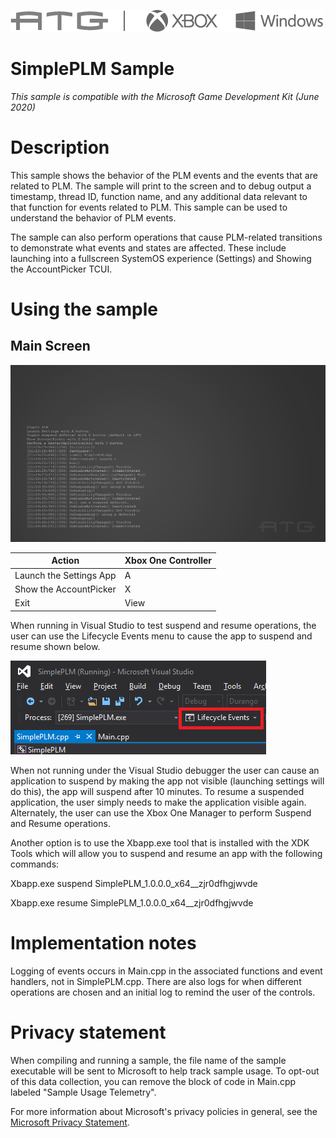   ![](./media/image1.png)

#   SimplePLM Sample

*This sample is compatible with the Microsoft Game Development Kit (June
2020)*

# Description

This sample shows the behavior of the PLM events and the events that are
related to PLM. The sample will print to the screen and to debug output
a timestamp, thread ID, function name, and any additional data relevant
to that function for events related to PLM. This sample can be used to
understand the behavior of PLM events.

The sample can also perform operations that cause PLM-related
transitions to demonstrate what events and states are affected. These
include launching into a fullscreen SystemOS experience (Settings) and
Showing the AccountPicker TCUI.

# Using the sample

##  Main Screen

![Sample Screenshot](./media/image3.png)

| Action                                |  Xbox One Controller          |
|---------------------------------------|------------------------------|
| Launch the Settings App               |  A                            |
| Show the AccountPicker                |  X                            |
| Exit                                  |  View                         |

When running in Visual Studio to test suspend and resume operations, the
user can use the Lifecycle Events menu to cause the app to suspend and
resume shown below.

![](./media/image4.png)

When not running under the Visual Studio debugger the user can cause an
application to suspend by making the app not visible (launching settings
will do this), the app will suspend after 10 minutes. To resume a
suspended application, the user simply needs to make the application
visible again. Alternately, the user can use the Xbox One Manager to
perform Suspend and Resume operations.

Another option is to use the Xbapp.exe tool that is installed with the
XDK Tools which will allow you to suspend and resume an app with the
following commands:

Xbapp.exe suspend SimplePLM_1.0.0.0_x64\_\_zjr0dfhgjwvde

Xbapp.exe resume SimplePLM_1.0.0.0_x64\_\_zjr0dfhgjwvde

# Implementation notes

Logging of events occurs in Main.cpp in the associated functions and
event handlers, not in SimplePLM.cpp. There are also logs for when
different operations are chosen and an initial log to remind the user of
the controls.

# Privacy statement

When compiling and running a sample, the file name of the sample
executable will be sent to Microsoft to help track sample usage. To
opt-out of this data collection, you can remove the block of code in
Main.cpp labeled "Sample Usage Telemetry".

For more information about Microsoft's privacy policies in general, see
the [Microsoft Privacy
Statement](https://privacy.microsoft.com/en-us/privacystatement/).
